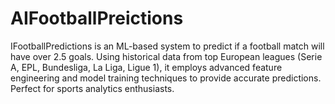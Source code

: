 # AIFootballPreictions
IFootballPredictions is an ML-based system to predict if a football match will have over 2.5 goals. Using historical data from top European leagues (Serie A, EPL, Bundesliga, La Liga, Ligue 1), it employs advanced feature engineering and model training techniques to provide accurate predictions. Perfect for sports analytics enthusiasts.
